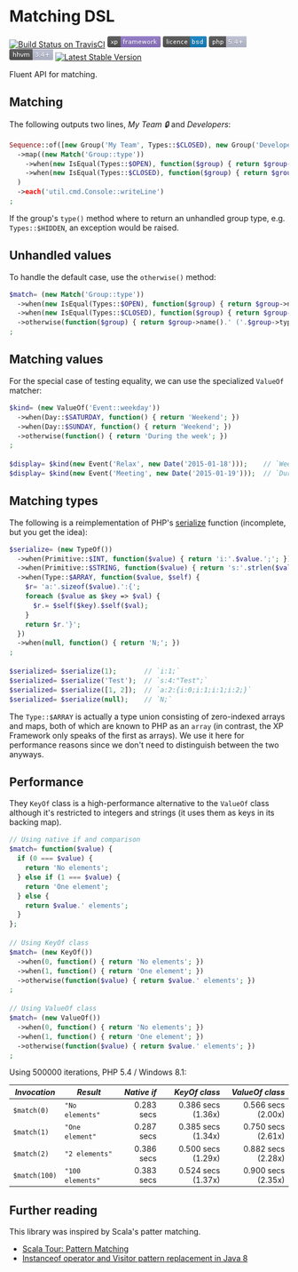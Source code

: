 Matching DSL
============

[![Build Status on TravisCI](https://secure.travis-ci.org/xp-forge/match.svg)](http://travis-ci.org/xp-forge/match)
[![XP Framework Module](https://raw.githubusercontent.com/xp-framework/web/master/static/xp-framework-badge.png)](https://github.com/xp-framework/core)
[![BSD Licence](https://raw.githubusercontent.com/xp-framework/web/master/static/licence-bsd.png)](https://github.com/xp-framework/core/blob/master/LICENCE.md)
[![Required PHP 5.4+](https://raw.githubusercontent.com/xp-framework/web/master/static/php-5_4plus.png)](http://php.net/)
[![Required HHVM 3.4+](https://raw.githubusercontent.com/xp-framework/web/master/static/hhvm-3_4plus.png)](http://hhvm.com/)
[![Latest Stable Version](https://poser.pugx.org/xp-forge/match/version.png)](https://packagist.org/packages/xp-forge/match)

Fluent API for matching.

Matching
--------
The following outputs two lines, *My Team 🔒* and *Developers*:

```php
Sequence::of([new Group('My Team', Types::$CLOSED), new Group('Developers', Types::$OPEN)])
  ->map((new Match('Group::type'))
    ->when(new IsEqual(Types::$OPEN), function($group) { return $group->name(); })
    ->when(new IsEqual(Types::$CLOSED), function($group) { return $group->name().' 🔒'; })
  )
  ->each('util.cmd.Console::writeLine')
;
```

If the group's `type()` method where to return an unhandled group type, e.g. `Types::$HIDDEN`, an exception would be raised.

Unhandled values
----------------
To handle the default case, use the `otherwise()` method:

```php
$match= (new Match('Group::type'))
  ->when(new IsEqual(Types::$OPEN), function($group) { return $group->name(); })
  ->when(new IsEqual(Types::$CLOSED), function($group) { return $group->name().' 🔒'; })
  ->otherwise(function($group) { return $group->name().' ('.$group->type()->name().')'; })
;
```

Matching values
---------------
For the special case of testing equality, we can use the specialized `ValueOf` matcher:

```php
$kind= (new ValueOf('Event::weekday'))
  ->when(Day::$SATURDAY, function() { return 'Weekend'; })
  ->when(Day::$SUNDAY, function() { return 'Weekend'; })
  ->otherwise(function() { return 'During the week'; })
;

$display= $kind(new Event('Relax', new Date('2015-01-18')));    // `Weekend`
$display= $kind(new Event('Meeting', new Date('2015-01-19')));  // `During the week`
```

Matching types
--------------
The following is a reimplementation of PHP's [serialize](http://php.net/serialize) function (incomplete, but you get the idea):

```php
$serialize= (new TypeOf())
  ->when(Primitive::$INT, function($value) { return 'i:'.$value.';'; })
  ->when(Primitive::$STRING, function($value) { return 's:'.strlen($value).':"'.$value.'";'; })
  ->when(Type::$ARRAY, function($value, $self) {
    $r= 'a:'.sizeof($value).':{';
    foreach ($value as $key => $val) {
      $r.= $self($key).$self($val);
    }
    return $r.'}';
  })
  ->when(null, function() { return 'N;'; })
;

$serialized= $serialize(1);       // `i:1;`
$serialized= $serialize('Test');  // `s:4:"Test";`
$serialized= $serialize([1, 2]);  // `a:2:{i:0;i:1;i:1;i:2;}`
$serialized= $serialize(null);    // `N;`
```

The `Type::$ARRAY` is actually a type union consisting of zero-indexed arrays and maps, both of which are known to PHP as an `array` (in contrast, the XP Framework only speaks of the first as arrays). We use it here for performance reasons since we don't need to distinguish between the two anyways.

Performance
-----------
They `KeyOf` class is a high-performance alternative to the `ValueOf` class although it's restricted to integers and strings (it uses them as keys in its backing map).

```php
// Using native if and comparison
$match= function($value) {
  if (0 === $value) {
    return 'No elements';
  } else if (1 === $value) {
    return 'One element';
  } else {
    return $value.' elements';
  }
};

// Using KeyOf class
$match= (new KeyOf())
  ->when(0, function() { return 'No elements'; })
  ->when(1, function() { return 'One element'; })
  ->otherwise(function($value) { return $value.' elements'; })
;

// Using ValueOf class
$match= (new ValueOf())
  ->when(0, function() { return 'No elements'; })
  ->when(1, function() { return 'One element'; })
  ->otherwise(function($value) { return $value.' elements'; })
;
```

Using 500000 iterations, PHP 5.4 / Windows 8.1:

| *Invocation*  | *Result*         | *Native if* | *KeyOf class*      | *ValueOf class*   |
| ------------- | ---------------- | ----------: | -----------------: | ----------------: |
| `$match(0)`   | `"No elements"`  | 0.283 secs  | 0.386 secs (1.36x) | 0.566 secs (2.00x) |
| `$match(1)`   | `"One element"`  | 0.287 secs  | 0.385 secs (1.34x) | 0.750 secs (2.61x) |
| `$match(2)`   | `"2 elements"`   | 0.386 secs  | 0.500 secs (1.29x) | 0.882 secs (2.28x) |
| `$match(100)` | `"100 elements"` | 0.383 secs  | 0.524 secs (1.37x) | 0.900 secs (2.35x) |


Further reading
---------------
This library was inspired by Scala's patter matching.

* [Scala Tour: Pattern Matching](http://docs.scala-lang.org/tutorials/tour/pattern-matching.html)
* [Instanceof operator and Visitor pattern replacement in Java 8](http://www.nurkiewicz.com/2013/09/instanceof-operator-and-visitor-pattern.html)